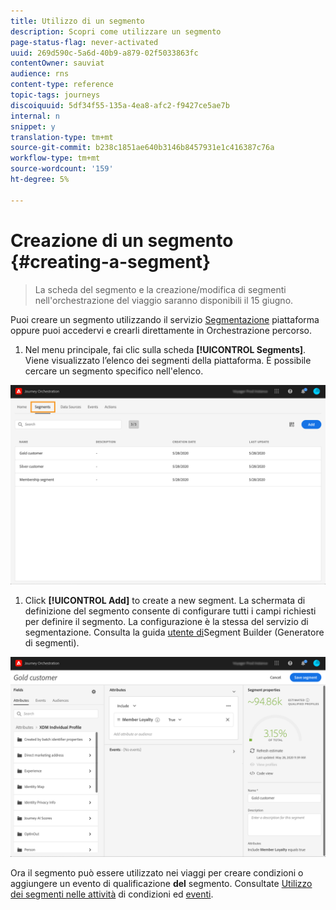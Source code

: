 ```yaml
---
title: Utilizzo di un segmento
description: Scopri come utilizzare un segmento
page-status-flag: never-activated
uuid: 269d590c-5a6d-40b9-a879-02f5033863fc
contentOwner: sauviat
audience: rns
content-type: reference
topic-tags: journeys
discoiquuid: 5df34f55-135a-4ea8-afc2-f9427ce5ae7b
internal: n
snippet: y
translation-type: tm+mt
source-git-commit: b238c1851ae640b3146b8457931e1c416387c76a
workflow-type: tm+mt
source-wordcount: '159'
ht-degree: 5%

---
```




# Creazione di un segmento {#creating-a-segment}

>La scheda del segmento e la creazione/modifica di segmenti nell&#39;orchestrazione del viaggio saranno disponibili il 15 giugno.

Puoi creare un segmento utilizzando il servizio [Segmentazione](https://docs.adobe.com/content/help/en/experience-platform/segmentation/home.html) piattaforma oppure puoi accedervi e crearli direttamente in Orchestrazione percorso.

1. Nel menu principale, fai clic sulla scheda **[!UICONTROL Segments]**. Viene visualizzato l’elenco dei segmenti della piattaforma. È possibile cercare un segmento specifico nell&#39;elenco.

![](../assets/segment1.png)

1. Click **[!UICONTROL Add]** to create a new segment. La schermata di definizione del segmento consente di configurare tutti i campi richiesti per definire il segmento. La configurazione è la stessa del servizio di segmentazione. Consulta la guida [utente di](https://docs.adobe.com/content/help/en/experience-platform/segmentation/ui/overview.html)Segment Builder (Generatore di segmenti).

![](../assets/segment2.png)

Ora il segmento può essere utilizzato nei viaggi per creare condizioni o aggiungere un evento di qualificazione **del** segmento. Consultate [Utilizzo dei segmenti nelle attività](../segment/using-a-segment.md) di condizioni ed [eventi](../building-journeys/event-activities.md#segment-qualification).